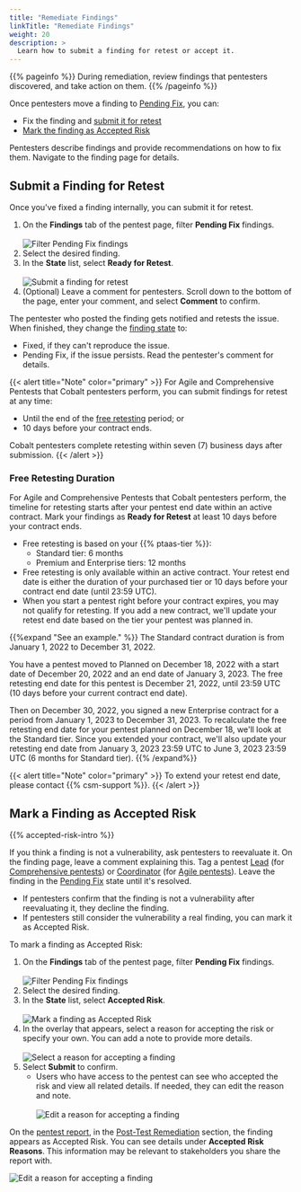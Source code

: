 ```yaml
---
title: "Remediate Findings"
linkTitle: "Remediate Findings"
weight: 20
description: >
  Learn how to submit a finding for retest or accept it.
---
```


{{% pageinfo %}}
During remediation, review findings that pentesters discovered, and take action on them.
{{% /pageinfo %}}

Once pentesters move a finding to [Pending Fix](/platform-deep-dive/pentests/findings/finding-states/), you can:

- Fix the finding and [submit it for retest](#submit-a-finding-for-retest)
- [Mark the finding as Accepted Risk](#mark-a-finding-as-accepted-risk)

Pentesters describe findings and provide recommendations on how to fix them. Navigate to the finding page for details.

## Submit a Finding for Retest

Once you've fixed a finding internally, you can submit it for retest.

1. On the **Findings** tab of the pentest page, filter **Pending Fix** findings.<br><br>
![Filter Pending Fix findings](/deepdive/FilterPendingFixFindings.png "Filter Pending Fix findings")
1. Select the desired finding.
1. In the **State** list, select **Ready for Retest**.<br><br>
![Submit a finding for retest](/deepdive/ReadyForRetestFinding.png "Submit a finding for retest")
1. (Optional) Leave a comment for pentesters. Scroll down to the bottom of the page, enter your comment, and select **Comment** to confirm.

The pentester who posted the finding gets notified and retests the issue. When finished, they change the [finding state](/platform-deep-dive/pentests/findings/finding-states/) to:

- Fixed, if they can't reproduce the issue.
- Pending Fix, if the issue persists. Read the pentester's comment for details.

{{< alert title="Note" color="primary" >}}
For Agile and Comprehensive Pentests that Cobalt pentesters perform, you can submit findings for retest at any time:

- Until the end of the [free retesting](#free-retesting-duration) period; or
- 10 days before your contract ends.

Cobalt pentesters complete retesting within seven (7) business days after submission.
{{< /alert >}}

### Free Retesting Duration

For Agile and Comprehensive Pentests that Cobalt pentesters perform, the timeline for retesting starts after your pentest end date within an active contract. Mark your findings as **Ready for Retest** at least 10 days before your contract ends.

- Free retesting is based on your {{% ptaas-tier %}}:
  - Standard tier: 6 months
  - Premium and Enterprise tiers: 12 months
- Free retesting is only available within an active contract. Your retest end date is either the duration of your purchased tier or 10 days before your contract end date (until 23:59 UTC).
- When you start a pentest right before your contract expires, you may not qualify for retesting. If you add a new contract, we'll update your retest end date based on the tier your pentest was planned in.

{{%expand "See an example." %}}
The Standard contract duration is from January 1, 2022 to December 31, 2022.

You have a pentest moved to Planned on December 18, 2022 with a start date of December 20, 2022 and an end date of January 3, 2023. The free retesting end date for this pentest is December 21, 2022, until 23:59 UTC (10 days before your current contract end date).

Then on December 30, 2022, you signed a new Enterprise contract for a period from January 1, 2023 to December 31, 2023. To recalculate the free retesting end date for your pentest planned on December 18, we'll look at the Standard tier. Since you extended your contract, we'll also update your retesting end date from January 3, 2023 23:59 UTC to June 3, 2023 23:59 UTC (6 months for Standard tier).
{{% /expand%}}

{{< alert title="Note" color="primary" >}}
To extend your retest end date, please contact {{% csm-support %}}.
{{< /alert >}}

## Mark a Finding as Accepted Risk

{{% accepted-risk-intro %}}

If you think a finding is not a vulnerability, ask pentesters to reevaluate it. On the finding page, leave a comment explaining this. Tag a pentest [Lead](/platform-deep-dive/collaboration/user-roles/#lead) (for [Comprehensive pentests](/getting-started/glossary/#comprehensive-pentest)) or [Coordinator](/platform-deep-dive/collaboration/user-roles/#coordinator) (for [Agile pentests](/getting-started/glossary/#agile-pentest)). Leave the finding in the [Pending Fix](/platform-deep-dive/pentests/findings/finding-states/) state until it's resolved.

- If pentesters confirm that the finding is not a vulnerability after reevaluating it, they decline the finding.
- If pentesters still consider the vulnerability a real finding, you can mark it as Accepted Risk.

To mark a finding as Accepted Risk:

1. On the **Findings** tab of the pentest page, filter **Pending Fix** findings.<br><br>
![Filter Pending Fix findings](/deepdive/FilterPendingFixFindings.png "Filter Pending Fix findings")
1. Select the desired finding.
1. In the **State** list, select **Accepted Risk**.<br><br>
![Mark a finding as Accepted Risk](/deepdive/AcceptedRiskFinding.png "Mark a finding as Accepted Risk")
1. In the overlay that appears, select a reason for accepting the risk or specify your own. You can add a note to provide more details.<br><br>
![Select a reason for accepting a finding](/deepdive/AcceptedRiskReason.png "Select a reason for accepting a finding")
1. Select **Submit** to confirm.
   - Users who have access to the pentest can see who accepted the risk and view all related details. If needed, they can edit the reason and note.<br><br>
   ![Edit a reason for accepting a finding](/deepdive/EditAcceptedRisk.png "Edit a reason for accepting a finding")

On the [pentest report](/platform-deep-dive/pentests/reports/), in the [Post-Test Remediation](/platform-deep-dive/pentests/reports/report-contents/#post-test-remediation) section, the finding appears as Accepted Risk. You can see details under **Accepted Risk Reasons**. This information may be relevant to stakeholders you share the report with.

![Edit a reason for accepting a finding](/deepdive/AcceptedRiskReasons.png "Edit a reason for accepting a finding")
